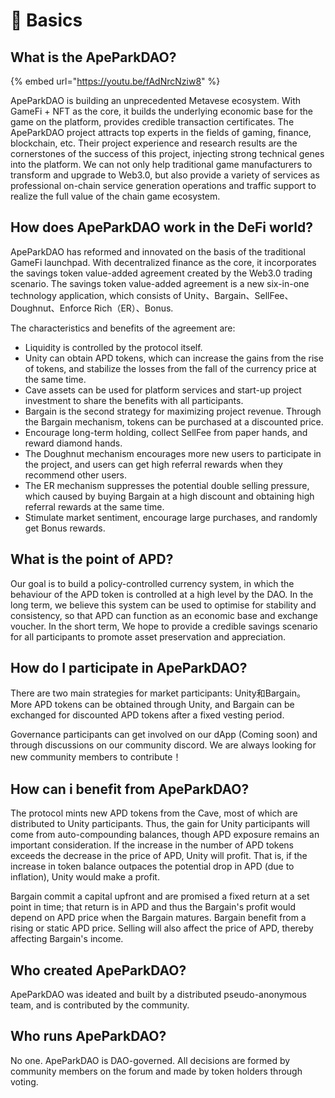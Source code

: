 # 🔮 Basics

## What is the ApeParkDAO?

{% embed url="https://youtu.be/fAdNrcNziw8" %}

ApeParkDAO is building an unprecedented Metavese ecosystem. With GameFi + NFT as the core, it builds the underlying economic base for the game on the platform, provides credible transaction certificates. The ApeParkDAO project attracts top experts in the fields of gaming, finance, blockchain, etc. Their project experience and research results are the cornerstones of the success of this project, injecting strong technical genes into the platform. We can not only help traditional game manufacturers to transform and upgrade to Web3.0, but also provide a variety of services as professional on-chain service generation operations and traffic support to realize the full value of the chain game ecosystem.

## How does ApeParkDAO work in the DeFi world?

ApeParkDAO has reformed and innovated on the basis of the traditional GameFi launchpad. With decentralized finance as the core, it incorporates the savings token value-added agreement created by the Web3.0 trading scenario. The savings token value-added agreement is a new six-in-one technology application, which consists of Unity、Bargain、SellFee、Doughnut、Enforce Rich（ER）、Bonus.

The characteristics and benefits of the agreement are:

* Liquidity is controlled by the protocol itself.
* Unity can obtain APD tokens, which can increase the gains from the rise of tokens, and stabilize the losses from the fall of the currency price at the same time.
* Cave assets can be used for platform services and start-up project investment to share the benefits with all participants.
* Bargain is the second strategy for maximizing project revenue. Through the Bargain mechanism, tokens can be purchased at a discounted price.
* Encourage long-term holding, collect SellFee from paper hands, and reward diamond hands.
* The Doughnut mechanism encourages more new users to participate in the project, and users can get high referral rewards when they recommend other users.
* The ER mechanism suppresses the potential double selling pressure, which caused by buying Bargain at a high discount and obtaining high referral rewards at the same time.
* Stimulate market sentiment, encourage large purchases, and randomly get Bonus rewards.

## **What is the point of APD?**

Our goal is to build a policy-controlled currency system, in which the behaviour of the APD token is controlled at a high level by the DAO. In the long term, we believe this system can be used to optimise for stability and consistency, so that APD can function as an economic base and exchange voucher. In the short term, We hope to provide a credible savings scenario for all participants to promote asset preservation and appreciation.

## How **do I participate in ApeParkDAO?**

There are two main strategies for market participants: Unity和Bargain。More APD tokens can be obtained through Unity, and Bargain can be exchanged for discounted APD tokens after a fixed vesting period.

Governance participants can get involved on our dApp (Coming soon) and through discussions on our community discord. We are always looking for new community members to contribute！

## **How can i benefit from ApeParkDAO?**

The protocol mints new APD tokens from the Cave, most of which are distributed to Unity participants. Thus, the gain for Unity participants will come from auto-compounding balances, though APD exposure remains an important consideration. If the increase in the number of APD tokens exceeds the decrease in the price of APD, Unity will profit. That is, if the increase in token balance outpaces the potential drop in APD (due to inflation), Unity would make a profit.

Bargain commit a capital upfront and are promised a fixed return at a set point in time; that return is in APD and thus the Bargain's profit would depend on APD price when the Bargain matures. Bargain benefit from a rising or static APD price. Selling will also affect the price of APD, thereby affecting Bargain's income.

## Who created ApeParkDAO?

ApeParkDAO was ideated and built by a distributed pseudo-anonymous team, and is contributed by the community.

## Who runs ApeParkDAO?

No one. ApeParkDAO is DAO-governed. All decisions are formed by community members on the forum and made by token holders through voting.
